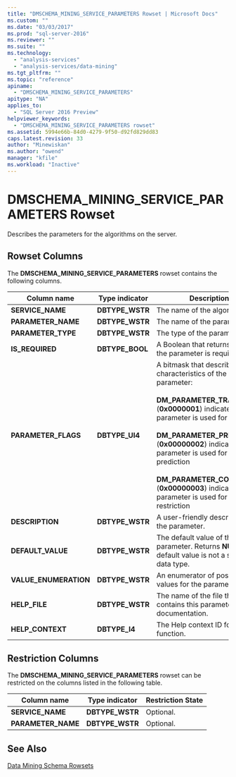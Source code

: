 ```yaml
---
title: "DMSCHEMA_MINING_SERVICE_PARAMETERS Rowset | Microsoft Docs"
ms.custom: ""
ms.date: "03/03/2017"
ms.prod: "sql-server-2016"
ms.reviewer: ""
ms.suite: ""
ms.technology: 
  - "analysis-services"
  - "analysis-services/data-mining"
ms.tgt_pltfrm: ""
ms.topic: "reference"
apiname: 
  - "DMSCHEMA_MINING_SERVICE_PARAMETERS"
apitype: "NA"
applies_to: 
  - "SQL Server 2016 Preview"
helpviewer_keywords: 
  - "DMSCHEMA_MINING_SERVICE_PARAMETERS rowset"
ms.assetid: 5994e66b-84d0-4279-9f50-d92fd829dd83
caps.latest.revision: 33
author: "Minewiskan"
ms.author: "owend"
manager: "kfile"
ms.workload: "Inactive"
---
```

# DMSCHEMA_MINING_SERVICE_PARAMETERS Rowset
  Describes the parameters for the algorithms on the server.  
  
## Rowset Columns  
 The **DMSCHEMA_MINING_SERVICE_PARAMETERS** rowset contains the following columns.  
  
|Column name|Type indicator|Description|  
|-----------------|--------------------|-----------------|  
|**SERVICE_NAME**|**DBTYPE_WSTR**|The name of the algorithm.|  
|**PARAMETER_NAME**|**DBTYPE_WSTR**|The name of the parameter.|  
|**PARAMETER_TYPE**|**DBTYPE_WSTR**|The type of the parameter.|  
|**IS_REQUIRED**|**DBTYPE_BOOL**|A Boolean that returns **TRUE** if the parameter is required.|  
|**PARAMETER_FLAGS**|**DBTYPE_UI4**|A bitmask that describes the characteristics of the parameter:<br /><br /> **DM_PARAMETER_TRAINING** (**0x0000001**) indicates the parameter is used for training<br /><br /> **DM_PARAMETER_PREDICTION** (**0x00000002**) indicates the parameter is used for prediction<br /><br /> **DM_PARAMETER_CONTENT** (**0x00000003**) indicates the parameter is used for content restriction|  
|**DESCRIPTION**|**DBTYPE_WSTR**|A user-friendly description of the parameter.|  
|**DEFAULT_VALUE**|**DBTYPE_WSTR**|The default value of the parameter. Returns **NULL** if the default value is not a simple data type.|  
|**VALUE_ENUMERATION**|**DBTYPE_WSTR**|An enumerator of possible values for the parameter.|  
|**HELP_FILE**|**DBTYPE_WSTR**|The name of the file that contains this parameter's documentation.|  
|**HELP_CONTEXT**|**DBTYPE_I4**|The Help context ID for this function.|  
  
## Restriction Columns  
 The **DMSCHEMA_MINING_SERVICE_PARAMETERS** rowset can be restricted on the columns listed in the following table.  
  
|Column name|Type indicator|Restriction State|  
|-----------------|--------------------|-----------------------|  
|**SERVICE_NAME**|**DBTYPE_WSTR**|Optional.|  
|**PARAMETER_NAME**|**DBTYPE_WSTR**|Optional.|  
  
## See Also  
 [Data Mining Schema Rowsets](../../../analysis-services/schema-rowsets/data-mining/data-mining-schema-rowsets.md)  
  
  
